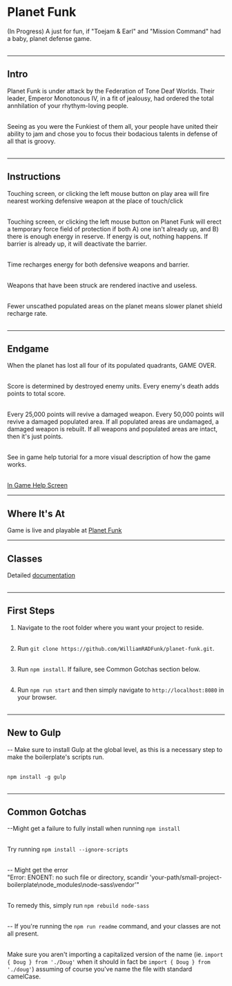 # Planet Funk
(In Progress) A just for fun, if "Toejam &amp; Earl" and "Mission Command" had a baby, planet defense game.</br></br>

***

## Intro

Planet Funk is under attack by the Federation of Tone Deaf Worlds. Their leader, Emperor Monotonous IV, in a fit of jealousy, had ordered the total annhilation of your rhythym-loving people.</br></br>

Seeing as you were the Funkiest of them all, your people have united their ability to jam and chose you to focus their bodacious talents in defense of all that is groovy.</br></br>

***

## Instructions

Touching screen, or clicking the left mouse button on play area will fire nearest working defensive weapon at the place of touch/click</br></br>

Touching screen, or clicking the left mouse button on Planet Funk will erect a temporary force field of protection if both A) one isn't already up, and B) there is enough energy in reserve. If energy is out, nothing happens. If barrier is already up, it will deactivate the barrier.</br></br>

Time recharges energy for both defensive weapons and barrier.</br></br>

Weapons that have been struck are rendered inactive and useless.</br></br>

Fewer unscathed populated areas on the planet means slower planet shield recharge rate.</br></br>

***

## Endgame

When the planet has lost all four of its populated quadrants, GAME OVER.</br></br>

Score is determined by destroyed enemy units. Every enemy's death adds points to total score.</br></br>

Every 25,000 points will revive a damaged weapon. Every 50,000 points will revive a damaged populated area. If all populated areas are undamaged, a damaged weapon is rebuilt. If all weapons and populated areas are intact, then it's just points.</br></br>

See in game help tutorial for a more visual description of how the game works.</br></br>

[In Game Help Screen](src/assets/images/help-screen.jpg)

***

## Where It's At

Game is live and playable at [Planet Funk](https://tenacious-teal.itch.io/planet-funk)

***

## Classes

Detailed [documentation](docs/README.md)</br></br>

***

## First Steps

1. Navigate to the root folder where you want your project to reside.</br></br>

2. Run `git clone https://github.com/WilliamRADFunk/planet-funk.git`.</br></br>

3. Run `npm install`. If failure, see Common Gotchas section below.</br></br>

4. Run `npm run start` and then simply navigate to `http://localhost:8080` in your browser.</br></br>

***

## New to Gulp

-- Make sure to install Gulp at the global level, as this is a necessary step to make the boilerplate's scripts run.</br></br>

`npm install -g gulp`</br></br>

***

## Common Gotchas

--Might get a failure to fully install when running `npm install`</br></br>

Try running `npm install --ignore-scripts`</br></br>

-- Might get the error</br>
"Error: ENOENT: no such file or directory, scandir 'your-path/small-project-boilerplate\node_modules\node-sass\vendor'"</br></br>

To remedy this, simply run `npm rebuild node-sass`</br></br>

-- If you're running the `npm run readme` command, and your classes are not all present.</br></br>

Make sure you aren't importing a capitalized version of the name (ie. `import { Doug } from './Doug'` when it should in fact be `import { Doug } from './doug'`) assuming of course you've name the file with standard camelCase.
